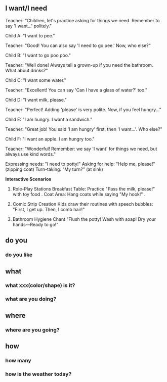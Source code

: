 ## I want/I need

Teacher:​​ "Children, let's practice asking for things we need. Remember to say 'I want...' politely."

​Child A:​​ "I want to pee." 

​Teacher:​​ "Good! You can also say 'I need to go pee.' Now, who else?"

​Child B:​​ "I want to go poo poo." 

​Teacher:​​ "Well done! Always tell a grown-up if you need the bathroom. What about drinks?"

​Child C:​​ "I want some water." 

​Teacher:​​ "Excellent! You can say 'Can I have a glass of water?' too."

​Child D:​​ "I want milk, please."

​Teacher:​​ "Perfect! Adding 'please' is very polite. Now, if you feel hungry..."

​Child E:​​ "I am hungry. I want a sandwich." 

​Teacher:​​ "Great job! You said 'I am hungry' first, then 'I want...'. Who else?"

​Child F:​​ "I want an apple. I am hungry too." 

​Teacher:​​ "Wonderful! Remember: we say 'I want' for things we need, but always use kind words."

Expressing needs: "I need to potty!" 
Asking for help: "Help me, please!" (zipping coat) 
Turn-taking: "My turn?" (at sink) 

**Interactive Scenarios**​​
​​
1. Role-Play Stations​​
​​Breakfast Table​​: Practice "Pass the milk, please!" with toy food .
​​Coat Area​​: Hang coats while saying "My hook!" .
​​
1. Comic Strip Creation​​
Kids draw their routines with speech bubbles:
"First, I ​​get up​​. Then, I ​​comb hair​​!" 

1. ​​Bathroom Hygiene Chant​​
"Flush the potty! Wash with soap! Dry your hands—Ready to go!" 

## do you
### do you like

## what 

### what xxx(color/shape) is it?

### what are you doing?

## where

### where are you going?

## how 

### how many

### how is the weather today?




